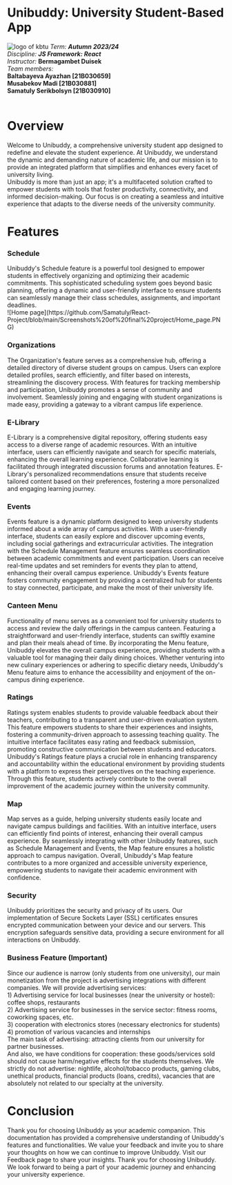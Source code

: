 # Unibuddy: University Student-Based App
<img src = "https://user-images.githubusercontent.com/84507955/214804964-5e311963-c7f0-43cd-a577-69629017c3e3.png" alt = "logo of kbtu" width = "200">
<em>Term: <strong>Autumn 2023/24</strong></em><br>
<em>Discipline: <strong>JS Framework: React</strong></em><br>
<em>Instructor: </em> <strong>Bermagambet Duisek</strong><br>
<em>Team members:</em><br>
<strong>Baltabayeva Ayazhan [21B030659]</strong><br>
<strong>Musabekov Madi [21B030881]</strong><br>
<strong>Samatuly Serikbolsyn [21B030910]</strong><br>
<br>

<h1>Overview</h1>
Welcome to Unibuddy, a comprehensive university student app designed to redefine and elevate the student experience. At Unibuddy, we understand the dynamic and demanding nature of academic life, and our mission is to provide an integrated platform that simplifies and enhances every facet of university living.<br>
Unibuddy is more than just an app; it's a multifaceted solution crafted to empower students with tools that foster productivity, connectivity, and informed decision-making. Our focus is on creating a seamless and intuitive experience that adapts to the diverse needs of the university community.

<h1>Features</h1>
<h3>Schedule</h3>
Unibuddy's Schedule feature is a powerful tool designed to empower students in effectively organizing and optimizing their academic commitments. This sophisticated scheduling system goes beyond basic planning, offering a dynamic and user-friendly interface to ensure students can seamlessly manage their class schedules, assignments, and important deadlines.<br>
![Home page](https://github.com/Samatuly/React-Project/blob/main/Screenshots%20of%20final%20project/Home_page.PNG)
<h3>Organizations</h3>
The Organization's feature serves as a comprehensive hub, offering a detailed directory of diverse student groups on campus. Users can explore detailed profiles, search efficiently, and filter based on interests, streamlining the discovery process. With features for tracking membership and participation, Unibuddy promotes a sense of community and involvement. Seamlessly joining and engaging with student organizations is made easy, providing a gateway to a vibrant campus life experience.<br>
<h3>E-Library</h3>
E-Library is a comprehensive digital repository, offering students easy access to a diverse range of academic resources. With an intuitive interface, users can efficiently navigate and search for specific materials, enhancing the overall learning experience. Collaborative learning is facilitated through integrated discussion forums and annotation features. E-Library's personalized recommendations ensure that students receive tailored content based on their preferences, fostering a more personalized and engaging learning journey.<br>
<h3>Events</h3>
Events feature is a dynamic platform designed to keep university students informed about a wide array of campus activities. With a user-friendly interface, students can easily explore and discover upcoming events, including social gatherings and extracurricular activities. The integration with the Schedule Management feature ensures seamless coordination between academic commitments and event participation. Users can receive real-time updates and set reminders for events they plan to attend, enhancing their overall campus experience. Unibuddy's Events feature fosters community engagement by providing a centralized hub for students to stay connected, participate, and make the most of their university life.<br>
<h3>Canteen Menu</h3>
Functionality of menu serves as a convenient tool for university students to access and review the daily offerings in the campus canteen. Featuring a straightforward and user-friendly interface, students can swiftly examine and plan their meals ahead of time. By incorporating the Menu feature, Unibuddy elevates the overall campus experience, providing students with a valuable tool for managing their daily dining choices. Whether venturing into new culinary experiences or adhering to specific dietary needs, Unibuddy's Menu feature aims to enhance the accessibility and enjoyment of the on-campus dining experience.<br>
<h3>Ratings</h3>
Ratings system enables students to provide valuable feedback about their teachers, contributing to a transparent and user-driven evaluation system. This feature empowers students to share their experiences and insights, fostering a community-driven approach to assessing teaching quality. The intuitive interface facilitates easy rating and feedback submission, promoting constructive communication between students and educators. Unibuddy's Ratings feature plays a crucial role in enhancing transparency and accountability within the educational environment by providing students with a platform to express their perspectives on the teaching experience. Through this feature, students actively contribute to the overall improvement of the academic journey within the university community.<br>
<h3>Map</h3>
Map serves as a guide, helping university students easily locate and navigate campus buildings and facilities. With an intuitive interface, users can efficiently find points of interest, enhancing their overall campus experience.  By seamlessly integrating with other Unibuddy features, such as Schedule Management and Events, the Map feature ensures a holistic approach to campus navigation. Overall, Unibuddy's Map feature contributes to a more organized and accessible university experience, empowering students to navigate their academic environment with confidence.<br>
<h3>Security</h3>
Unibuddy prioritizes the security and privacy of its users. Our implementation of Secure Sockets Layer (SSL) certificates ensures encrypted communication between your device and our servers. This encryption safeguards sensitive data, providing a secure environment for all interactions on Unibuddy.<br>
<h3>Business Feature (Important)</h3>
Since our audience is narrow (only students from one university), our main monetization from the project is advertising integrations with different companies. We will provide advertising services:<br>
1) Advertising service for local businesses (near the university or hostel): coffee shops, restaurants<br>
2) Advertising service for businesses in the service sector: fitness rooms, coworking spaces, etc.<br>
3) cooperation with electronics stores (necessary electronics for students)<br>
4) promotion of various vacancies and internships<br>
The main task of advertising: attracting clients from our university for partner businesses.<br>
And also, we have conditions for cooperation: these goods/services sold should not cause harm/negative effects for the students themselves. We strictly do not advertise: nightlife, alcohol/tobacco products, gaming clubs, unethical products, financial products (loans, credits), vacancies that are absolutely not related to our specialty at the university.<br>

<h1>Conclusion</h1>
Thank you for choosing Unibuddy as your academic companion. This documentation has provided a comprehensive understanding of Unibuddy's features and functionalities.
We value your feedback and invite you to share your thoughts on how we can continue to improve Unibuddy. Visit our Feedback page to share your insights.
Thank you for choosing Unibuddy. We look forward to being a part of your academic journey and enhancing your university experience.
